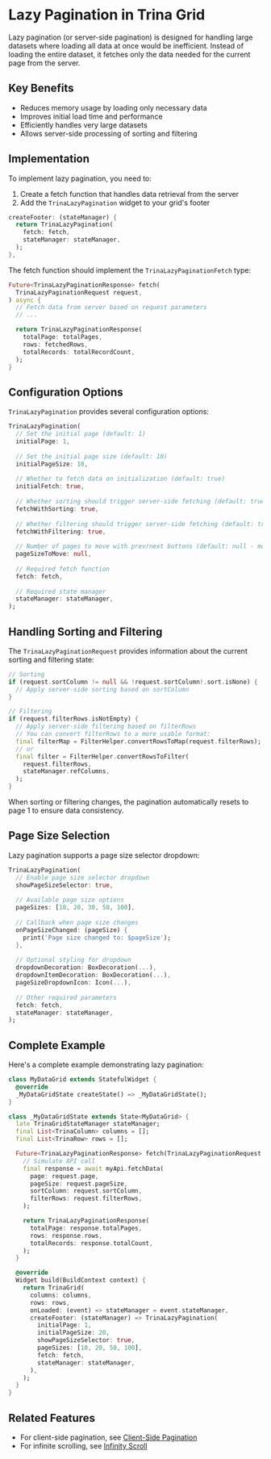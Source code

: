 # Lazy Pagination in Trina Grid

Lazy pagination (or server-side pagination) is designed for handling large datasets where loading all data at once would be inefficient. Instead of loading the entire dataset, it fetches only the data needed for the current page from the server.

## Key Benefits

- Reduces memory usage by loading only necessary data
- Improves initial load time and performance
- Efficiently handles very large datasets
- Allows server-side processing of sorting and filtering

## Implementation

To implement lazy pagination, you need to:

1. Create a fetch function that handles data retrieval from the server
2. Add the `TrinaLazyPagination` widget to your grid's footer

```dart
createFooter: (stateManager) {
  return TrinaLazyPagination(
    fetch: fetch,
    stateManager: stateManager,
  );
},
```

The fetch function should implement the `TrinaLazyPaginationFetch` type:

```dart
Future<TrinaLazyPaginationResponse> fetch(
  TrinaLazyPaginationRequest request,
) async {
  // Fetch data from server based on request parameters
  // ...

  return TrinaLazyPaginationResponse(
    totalPage: totalPages,
    rows: fetchedRows,
    totalRecords: totalRecordCount,
  );
}
```

## Configuration Options

`TrinaLazyPagination` provides several configuration options:

```dart
TrinaLazyPagination(
  // Set the initial page (default: 1)
  initialPage: 1,
  
  // Set the initial page size (default: 10)
  initialPageSize: 10,
  
  // Whether to fetch data on initialization (default: true)
  initialFetch: true,
  
  // Whether sorting should trigger server-side fetching (default: true)
  fetchWithSorting: true,
  
  // Whether filtering should trigger server-side fetching (default: true)
  fetchWithFiltering: true,
  
  // Number of pages to move with prev/next buttons (default: null - moves by visible page count)
  pageSizeToMove: null,
  
  // Required fetch function
  fetch: fetch,
  
  // Required state manager
  stateManager: stateManager,
);
```

## Handling Sorting and Filtering

The `TrinaLazyPaginationRequest` provides information about the current sorting and filtering state:

```dart
// Sorting
if (request.sortColumn != null && !request.sortColumn!.sort.isNone) {
  // Apply server-side sorting based on sortColumn
}

// Filtering
if (request.filterRows.isNotEmpty) {
  // Apply server-side filtering based on filterRows
  // You can convert filterRows to a more usable format:
  final filterMap = FilterHelper.convertRowsToMap(request.filterRows);
  // or
  final filter = FilterHelper.convertRowsToFilter(
    request.filterRows,
    stateManager.refColumns,
  );
}
```

When sorting or filtering changes, the pagination automatically resets to page 1 to ensure data consistency.

## Page Size Selection

Lazy pagination supports a page size selector dropdown:

```dart
TrinaLazyPagination(
  // Enable page size selector dropdown
  showPageSizeSelector: true,
  
  // Available page size options
  pageSizes: [10, 20, 30, 50, 100],
  
  // Callback when page size changes
  onPageSizeChanged: (pageSize) {
    print('Page size changed to: $pageSize');
  },
  
  // Optional styling for dropdown
  dropdownDecoration: BoxDecoration(...),
  dropdownItemDecoration: BoxDecoration(...),
  pageSizeDropdownIcon: Icon(...),
  
  // Other required parameters
  fetch: fetch,
  stateManager: stateManager,
);
```

## Complete Example

Here's a complete example demonstrating lazy pagination:

```dart
class MyDataGrid extends StatefulWidget {
  @override
  _MyDataGridState createState() => _MyDataGridState();
}

class _MyDataGridState extends State<MyDataGrid> {
  late TrinaGridStateManager stateManager;
  final List<TrinaColumn> columns = [];
  final List<TrinaRow> rows = [];

  Future<TrinaLazyPaginationResponse> fetch(TrinaLazyPaginationRequest request) async {
    // Simulate API call
    final response = await myApi.fetchData(
      page: request.page,
      pageSize: request.pageSize,
      sortColumn: request.sortColumn,
      filterRows: request.filterRows,
    );

    return TrinaLazyPaginationResponse(
      totalPage: response.totalPages,
      rows: response.rows,
      totalRecords: response.totalCount,
    );
  }

  @override
  Widget build(BuildContext context) {
    return TrinaGrid(
      columns: columns,
      rows: rows,
      onLoaded: (event) => stateManager = event.stateManager,
      createFooter: (stateManager) => TrinaLazyPagination(
        initialPage: 1,
        initialPageSize: 20,
        showPageSizeSelector: true,
        pageSizes: [10, 20, 50, 100],
        fetch: fetch,
        stateManager: stateManager,
      ),
    );
  }
}
```

## Related Features

- For client-side pagination, see [Client-Side Pagination](pagination-client.md)
- For infinite scrolling, see [Infinity Scroll](infinity-scroll.md)
